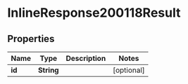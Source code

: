 # InlineResponse200118Result

## Properties
Name | Type | Description | Notes
------------ | ------------- | ------------- | -------------
**id** | **String** |  |  [optional]
